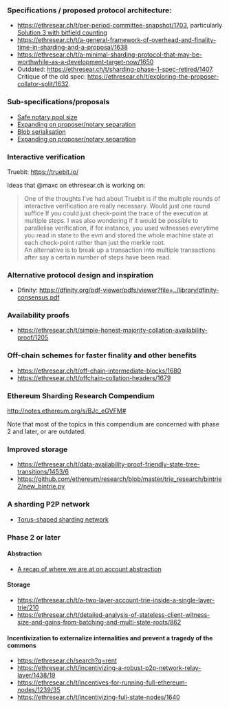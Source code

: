 ### Specifications / proposed protocol architecture:

* https://ethresear.ch/t/per-period-committee-snapshot/1703, particularly [Solution 3 with bitfield counting](https://ethresear.ch/t/per-period-committee-snapshot/1703/9?u=jamesray1)
* https://ethresear.ch/t/a-general-framework-of-overhead-and-finality-time-in-sharding-and-a-proposal/1638
* https://ethresear.ch/t/a-minimal-sharding-protocol-that-may-be-worthwhile-as-a-development-target-now/1650
* Outdated: https://ethresear.ch/t/sharding-phase-1-spec-retired/1407. Critique of the old spec: https://ethresear.ch/t/exploring-the-proposer-collator-split/1632.

### Sub-specifications/proposals

* [Safe notary pool size](https://ethresear.ch/t/safe-notary-pool-size/1728)
* [Expanding on proposer/notary separation](https://ethresear.ch/t/expanding-on-proposer-notary-separation/1691)
* [Blob serialisation](https://ethresear.ch/t/blob-serialisation/1705)
* [Expanding on proposer/notary separation](https://ethresear.ch/t/expanding-on-proposer-notary-separation/1691)

### Interactive verification

Truebit: https://truebit.io/

Ideas that @maxc on ethresear.ch is working on:

> One of the thoughts I've had about Truebit is if the multiple rounds of interactive verification are really necessary. Would just one round suffice If you could just check-point the trace of the execution at multiple steps. 
I was also  wondering if it would  be possible to parallelise verification, if for instance, you used witnesses everytime you read in state to the evm and stored the whole machine state at each check-point rather than just the merkle root.  
An alternative is to break up a transaction into multiple transactions after say a certain number of steps have been read.

### Alternative protocol design and inspiration

* Dfinity: https://dfinity.org/pdf-viewer/pdfs/viewer?file=../library/dfinity-consensus.pdf

### Availability proofs

* https://ethresear.ch/t/simple-honest-majority-collation-availability-proof/1205

### Off-chain schemes for faster finality and other benefits

* https://ethresear.ch/t/off-chain-intermediate-blocks/1680
* https://ethresear.ch/t/offchain-collation-headers/1679

### Ethereum Sharding Research Compendium

http://notes.ethereum.org/s/BJc_eGVFM#

Note that most of the topics in this compendium are concerned with phase 2 and later, or are outdated.

### Improved storage

* https://ethresear.ch/t/data-availability-proof-friendly-state-tree-transitions/1453/6
* https://github.com/ethereum/research/blob/master/trie_research/bintrie2/new_bintrie.py

### A sharding P2P network

* [Torus-shaped sharding network](https://ethresear.ch/t/torus-shaped-sharding-network/1720)

### Phase 2 or later
#### Abstraction
* [A recap of where we are at on account abstraction](https://ethresear.ch/t/a-recap-of-where-we-are-at-on-account-abstraction/1721)

#### Storage
* https://ethresear.ch/t/a-two-layer-account-trie-inside-a-single-layer-trie/210
* https://ethresear.ch/t/detailed-analysis-of-stateless-client-witness-size-and-gains-from-batching-and-multi-state-roots/862

#### Incentivization to externalize internalities and prevent a tragedy of the commons
* https://ethresear.ch/search?q=rent
* https://ethresear.ch/t/incentivizing-a-robust-p2p-network-relay-layer/1438/19
* https://ethresear.ch/t/incentives-for-running-full-ethereum-nodes/1239/35
* https://ethresear.ch/t/incentivizing-full-state-nodes/1640